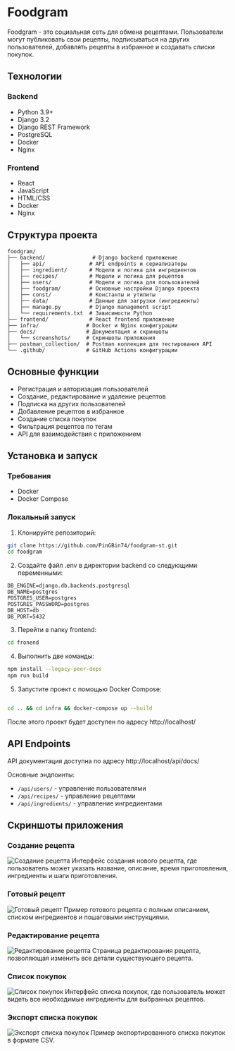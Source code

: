 # Foodgram

Foodgram - это социальная сеть для обмена рецептами. Пользователи могут публиковать свои рецепты, подписываться на других пользователей, добавлять рецепты в избранное и создавать списки покупок.

## Технологии

### Backend
- Python 3.9+
- Django 3.2
- Django REST Framework
- PostgreSQL
- Docker
- Nginx

### Frontend
- React
- JavaScript
- HTML/CSS
- Docker
- Nginx

## Структура проекта

```
foodgram/
├── backend/               # Django backend приложение
│   ├── api/              # API endpoints и сериализаторы
│   ├── ingredient/       # Модели и логика для ингредиентов
│   ├── recipes/          # Модели и логика для рецептов
│   ├── users/            # Модели и логика для пользователей
│   ├── foodgram/         # Основные настройки Django проекта
│   ├── const/            # Константы и утилиты
│   ├── data/             # Данные для загрузки (ингредиенты)
│   ├── manage.py         # Django management script
│   └── requirements.txt  # Зависимости Python
├── frontend/             # React frontend приложение
├── infra/               # Docker и Nginx конфигурации
├── docs/                # Документация и скриншоты
│   └── screenshots/     # Скриншоты приложения
├── postman_collection/  # Postman коллекция для тестирования API
└── .github/             # GitHub Actions конфигурации
```

## Основные функции

- Регистрация и авторизация пользователей
- Создание, редактирование и удаление рецептов
- Подписка на других пользователей
- Добавление рецептов в избранное
- Создание списка покупок
- Фильтрация рецептов по тегам
- API для взаимодействия с приложением

## Установка и запуск

### Требования
- Docker
- Docker Compose

### Локальный запуск

1. Клонируйте репозиторий:
```bash
git clone https://github.com/PinGBin74/foodgram-st.git
cd foodgram
```

2. Создайте файл .env в директории backend со следующими переменными:
```
DB_ENGINE=django.db.backends.postgresql
DB_NAME=postgres
POSTGRES_USER=postgres
POSTGRES_PASSWORD=postgres
DB_HOST=db
DB_PORT=5432
```

3. Перейти в папку frontend:
```bash
cd fronend
```

4. Выполнить две команды:
```bash
npm install --legacy-peer-deps
npm run build
```

5. Запустите проект с помощью Docker Compose:
```bash

cd .. && cd infra && docker-compose up --build
```


После этого проект будет доступен по адресу http://localhost/

## API Endpoints

API документация доступна по адресу http://localhost/api/docs/

Основные эндпоинты:
- `/api/users/` - управление пользователями
- `/api/recipes/` - управление рецептами
- `/api/ingredients/` - управление ингредиентами

## Скриншоты приложения

### Создание рецепта
![Создание рецепта](docs/screenshots/creating_recipe.png)
Интерфейс создания нового рецепта, где пользователь может указать название, описание, время приготовления, ингредиенты и шаги приготовления.

### Готовый рецепт
![Готовый рецепт](docs/screenshots/done_recipe.png)
Пример готового рецепта с полным описанием, списком ингредиентов и пошаговыми инструкциями.

### Редактирование рецепта
![Редактирование рецепта](docs/screenshots/changing_describtion.png)
Страница редактирования рецепта, позволяющая изменить все детали существующего рецепта.

### Список покупок
![Список покупок](docs/screenshots/shopping_list.png)
Интерфейс списка покупок, где пользователь может видеть все необходимые ингредиенты для выбранных рецептов.

### Экспорт списка покупок
![Экспорт списка покупок](docs/screenshots/csv_file.png)
Пример экспортированного списка покупок в формате CSV.

